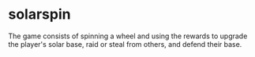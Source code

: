 # solarspin
The game consists of spinning a wheel and using the rewards to upgrade the player's solar base, raid or steal from others, and defend their base.

